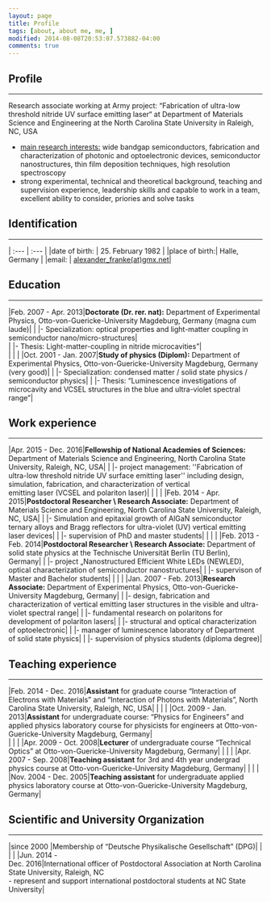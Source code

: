 ```yaml
---
layout: page
title: Profile
tags: [about, about me, me, ]
modified: 2014-08-08T20:53:07.573882-04:00
comments: true
---
```


## Profile

***

Research associate working at Army project: “Fabrication of ultra-low threshold nitride UV surface emitting laser“ at Department of Materials Science and Engineering at the North Carolina State University in Raleigh, NC, USA

* <u>main research interests:</u> wide bandgap semiconductors, fabrication and characterization of photonic and optoelectronic devices, semiconductor nanostructures, thin film deposition techniques, high resolution spectroscopy 
* strong experimental, technical and theoretical background, teaching and supervision experience, leadership skills and capable to work in a team, excellent ability to consider, priories and solve tasks 

## Identification

***
| :---          |     :---                                               |
|date of birth: | 25. February 1982                                      |
|place of birth:| Halle, Germany                                         |
|email:         | [<u>alexander_franke(at)gmx.net</u>](mailto:alexander_franke@gmx.net)|


## Education

***

|Feb. 2007 - Apr. 2013|**Doctorate (Dr. rer. nat):** Department of Experimental Physics, Otto-von-Guericke-University Magdeburg, Germany (magna cum laude)|
|                     |- Specialization: optical properties and light-matter coupling in semiconductor nano/micro-structures|  
|                     |- Thesis: Light-matter-coupling in nitride microcavities”|  
|                     |    |
|Oct. 2001 - Jan. 2007|**Study of physics (Diplom):** Department of Experimental Physics, Otto-von-Guericke-University Magdeburg, Germany (very good)|
|                     |- Specialization: condensed matter / solid state physics / semiconductor physics|
|                     |- Thesis: “Luminescence investigations of microcavity and VCSEL structures in the blue and ultra-violet spectral range”| 

## Work experience

***

|Apr. 2015 - Dec. 2016|**Fellowship of National Academies of Sciences:** Department of Materials Science and Engineering, North Carolina State University, Raleigh, NC, USA|
|                     |- project management: ''Fabrication of ultra-low threshold nitride UV surface emitting laser'' including design, simulation, fabrication, and characterization of vertical <br> emitting laser (VCSEL and polariton laser)|
|                     | |
|Feb. 2014 - Apr. 2015|**Postdoctoral Researcher \ Research Associate:** Department of Materials Science and Engineering, North Carolina State University, Raleigh, NC, USA|
|                     |- Simulation and epitaxial growth of AlGaN semiconductor ternary alloys and Bragg reflectors for ultra-violet (UV) vertical emitting laser devices|
|                     |- supervision of PhD and master students|
|                     | |
|Feb. 2013 - Feb. 2014|**Postdoctoral Researcher \ Research Associate:** Department of solid state physics at the Technische Universität Berlin (TU Berlin), Germany|
|                     |- project „Nanostructured Efficient White LEDs (NEWLED), optical characterization of semiconductor nanostructures|
|                     |- supervison of Master and Bachelor students|
|                     | |
|Jan. 2007 - Feb. 2013|**Research Associate:** Department of Experimental Physics, Otto-von-Guericke-University Magdeburg, Germany|
|                     |- design, fabrication and characterization of vertical emitting laser structures in the visible and ultra-violet spectral range|
|                     |- fundamental research on polaritons for development of polariton lasers|
|                     |- structural and optical characterization of optoelectronic|
|                     |- manager of luminescence laboratory of Department of solid state physics|
|                     |- supervision of physics students (diploma degree)|

## Teaching experience

***

|Feb. 2014 - Dec. 2016|**Assistant** for graduate course “Interaction of Electrons with Materials” and “Interaction of Photons with Materials”, North Carolina State University, Raleigh, NC, USA|
|                     | |
|Oct. 2009 - Jan. 2013|**Assistant** for undergraduate course: “Physics for Engineers” and applied physics laboratory course for physicists for engineers at Otto-von-Guericke-University Magdeburg, Germany|  
|                     | |
|Apr. 2009 - Oct. 2008|**Lecturer** of undergraduate course “Technical Optics” at Otto-von-Guericke-University Magdeburg, Germany|
|                     | |
|Apr. 2007 - Sep. 2008|**Teaching assistant** for 3rd and 4th year undergrad physics course at Otto-von-Guericke-University Magdeburg, Germany|
|                     | |
|Nov. 2004 - Dec. 2005|**Teaching assistant** for undergraduate applied physics laboratory course at Otto-von-Guericke-University Magdeburg, Germany|

## Scientific and University Organization

***

|since 2000           |Membership of “Deutsche Physikalische Gesellschaft” (DPG)|
|                     | |
|Jun. 2014 - <br> Dec. 2016|International officer of Postdoctoral Association at North Carolina State University, Raleigh, NC <br> - represent and support international postdoctoral students at NC State University| 




<!-- ### Footer

Last updated: May 2013 -->


